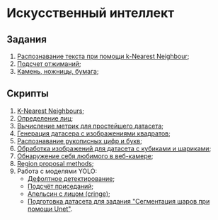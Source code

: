 # Искусственный интеллект

## Задания

1. [Распознавание текста при помощи k-Nearest Neighbour](knn_ocr/);
2. [Подсчет отжиманий](pushups/);
3. [Камень, ножницы, бумага](rps/);

## Скрипты

1. [K-Nearest Neighbours](knn_cv/);
2. [Определение лиц](cascades/);
3. [Вычисление метрик для простейшего датасета](metrics/);
4. [Генерация датасера с изображениями квадратов](generating_squares/);
5. [Распознавание рукописных цифр и букв](ml_cnn/);
6. [Обработка изображений для датасета с кубиками и шариками](cubes_spheres/);
7. [Обнаружение себя любимого в веб-камере](detecting_me/);
8. [Region proposal methods](rpm/);
9. Работа с моделями YOLO:
    * [Дефолтное детектирование](yolo/script1.py);
    * [Подсчёт приседаний](yolo/script2.py);
    * [Апельсин с лицом (cringe)](face_segmentation/);
    * [Подготовка датасета для задания "Сегментация шаров при помощи Unet"](unet_segmentation/).